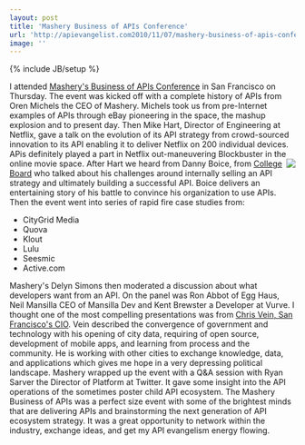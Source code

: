 ```yaml
---
layout: post
title: 'Mashery Business of APIs Conference'
url: 'http://apievangelist.com2010/11/07/mashery-business-of-apis-conference/'
image: ''
---
```

{% include JB/setup %}
I attended <a href="http://apiconference.com/" target="_blank">Mashery's Business of APIs Conference</a> in San Francisco on Thursday.
The event was kicked off with a complete history of APIs from Oren Michels the CEO of Mashery. Michels took us from pre-Internet examples of APIs through eBay pioneering in the space, the mashup explosion and to present day.
Then Mike Hart, Director of Engineering at Netflix, gave a talk on the evolution of its API strategy from crowd-sourced innovation to its API enabling it to deliver Netflix on 200 individual devices. APis definitely played a part in Netflix out-maneuvering Blockbuster in the online movie space. <img src="http://kinlane-productions.s3.amazonaws.com/events/Business-of-APIs-2010.jpg"  align="right" /> After Hart we heard from Danny Boice, from <a href="http://www.collegeboard.com" target="_blank">College Board</a> who talked about his challenges around internally selling an API strategy and ultimately building a successful API. Boice delivers an entertaining story of his battle to convince his organization to use APIs.
Then the event went into series of rapid fire case studies from:
<ul >
     <li>CityGrid Media
     </li>
     <li>Quova
     </li>
     <li>Klout
     </li>
     <li>Lulu
     </li>
     <li>Seesmic
     </li>
     <li>Active.com
     </li>
</ul>Mashery's Delyn Simons then moderated a discussion about what developers want from an API. On the panel was Ron Abbot of Egg Haus, Neil Mansilla CEO of Mansilla Dev and Kent Brewster a Developer at Vurve.
I thought one of the most compelling presentations was from <a href="http://www.linkedin.com/pub/chris-vein/7/110/71b" target="_blank">Chris Vein, San Francisco's CIO</a>. Vein described the convergence of government and technology with his opening of city data, requiring of open source, development of mobile apps, and learning from process and the community. He is working with other cities to exchange knowledge, data, and applications which gives me hope in a very depressing political landscape.
Mashery wrapped up the event with a Q&amp;A session with Ryan Sarver the Director of Platform at Twitter. It gave some insight into the API operations of the sometimes poster child API ecosystem.
The Mashery Business of APIs was a perfect size event with some of the brightest minds that are delivering APIs and brainstorming the next generation of API ecosystem strategy. It was a great opportunity to network within the industry, exchange ideas, and get my API evangelism energy flowing.
